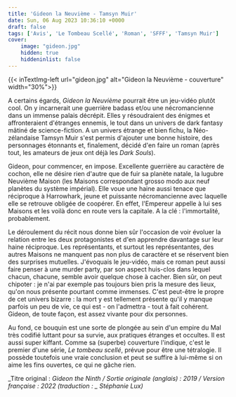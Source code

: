 ```yaml
---
title: 'Gideon la Neuvième - Tamsyn Muir'
date: Sun, 06 Aug 2023 10:36:10 +0000
draft: false
tags: ['Avis', 'Le Tombeau Scellé', 'Roman', 'SFFF', 'Tamsyn Muir']
cover: 
    image: "gideon.jpg"
    hidden: true
    hiddeninlist: false
---
```


{{< inTextImg-left url="gideon.jpg" alt="Gideon la Neuvième - couverture" width="30%">}}

A certains égards, _Gideon la Neuvième_ pourrait être un jeu-vidéo plutôt cool. On y incarnerait une guerrière badass et/ou une nécromancienne dans un immense palais décrépit. Elles y résoudraient des énigmes et affronteraient d'étranges ennemis, le tout dans un univers de dark fantasy mâtiné de science-fiction. A un univers étrange et bien fichu, la Néo-zélandaise Tamsyn Muir s'est permis d'ajouter une bonne histoire, des personnages étonnants et, finalement, décidé d'en faire un roman (après tout, les amateurs de jeux ont déjà les _Dark Souls_).

Gideon, pour commencer, en impose. Excellente guerrière au caractère de cochon, elle ne désire rien d'autre que de fuir sa planète natale, la lugubre Neuvième Maison (les Maisons correspondant grosso modo aux neuf planètes du système impérial). Elle voue une haine aussi tenace que réciproque à Harrowhark, jeune et puissante nécromancienne avec laquelle elle se retrouve obligée de coopérer. En effet, l'Empereur appelle à lui ses Maisons et les voilà donc en route vers la capitale. A la clé : l'immortalité, probablement.

Le déroulement du récit nous donne bien sûr l'occasion de voir évoluer la relation entre les deux protagonistes et d'en apprendre davantage sur leur haine réciproque. Les représentants, et surtout les représentantes, des autres Maisons ne manquent pas non plus de caractère et se réservent bien des surprises mutuelles. J'évoquais le jeu-vidéo, mais ce roman peut aussi faire penser à une murder party, par son aspect huis-clos dans lequel chacun, chacune, semble avoir quelque chose à cacher. Bien sûr, on peut chipoter : je n'ai par exemple pas toujours bien pris la mesure des lieux, qu'on nous présente pourtant comme immenses. C'est peut-être le propre de cet univers bizarre : la mort y est tellement présente qu'il y manque parfois un peu de vie, ce qui est - on l'admettra - tout à fait cohérent. Gideon, de toute façon, est assez vivante pour dix personnes.

Au fond, ce bouquin est une sorte de plongée au sein d'un empire du Mal très codifié luttant pour sa survie, aux pratiques étranges et occultes. Il est aussi super kiffant. Comme sa (superbe) couverture l'indique, c'est le premier d'une série, _Le tombeau scellé_, prévue pour être une tétralogie. Il possède toutefois une vraie conclusion et peut se suffire à lui-même si on aime les fins ouvertes, ce qui ne gâche rien.

_Titre original : _Gideon the Ninth / _Sortie originale (anglais) : 2019 / Version française : 2022 (traduction : _ Stéphanie Lux_)_